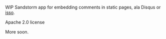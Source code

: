 WIP Sandstorm app for embedding comments in static pages, ala Disqus or
[isso][1].

Apache 2.0 license

More soon.

[1]: https://posativ.org/isso/
